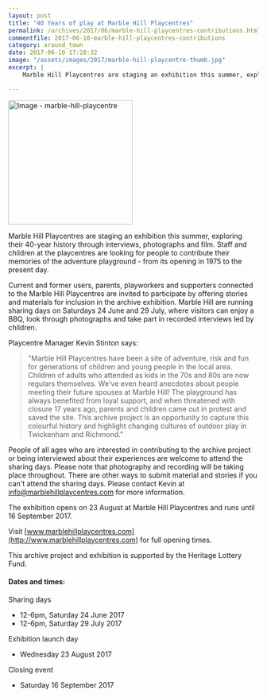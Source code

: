 ```yaml
---
layout: post
title: "40 Years of play at Marble Hill Playcentres"
permalink: /archives/2017/06/marble-hill-playcentres-contributions.html
commentfile: 2017-06-10-marble-hill-playcentres-contributions
category: around_town
date: 2017-06-10 17:28:32
image: "/assets/images/2017/marble-hill-playcentre-thumb.jpg"
excerpt: |
    Marble Hill Playcentres are staging an exhibition this summer, exploring their 40-year history through interviews, photographs and film. Staff and children at the playcentres are looking for people to contribute their memories of the adventure playground - from its opening in 1975 to the present day.

---
```


<a href="/assets/images/2017/marble-hill-playcentre.jpg" title="Click for a larger image"><img src="/assets/images/2017/marble-hill-playcentre-thumb.jpg" width="250" alt="Image - marble-hill-playcentre"  class="photo right"/></a>

Marble Hill Playcentres are staging an exhibition this summer, exploring their 40-year history through interviews, photographs and film. Staff and children at the playcentres are looking for people to contribute their memories of the adventure playground - from its opening in 1975 to the present day.

Current and former users, parents, playworkers and supporters connected to the Marble Hill Playcentres are invited to participate by offering stories and materials for inclusion in the archive exhibition. Marble Hill are running sharing days on Saturdays 24 June and 29 July, where visitors can enjoy a BBQ, look through photographs and take part in recorded interviews led by children.

Playcentre Manager Kevin Stinton says:

> "Marble Hill Playcentres have been a site of adventure, risk and fun for generations of children and young people in the local area. Children of adults who attended as kids in the 70s and 80s are now regulars themselves. We've even heard anecdotes about people meeting their future spouses at Marble Hill! The playground has always benefited from loyal support, and when threatened with closure 17 years ago, parents and children came out in protest and saved the site. This archive project is an opportunity to capture this colourful history and highlight changing cultures of outdoor play in Twickenham and Richmond."

People of all ages who are interested in contributing to the archive project or being interviewed about their experiences are welcome to attend the sharing days. Please note that photography and recording will be taking place throughout. There are other ways to submit material and stories if you can't attend the sharing days. Please contact Kevin at <info@marblehillplaycentres.com> for more information.

The exhibition opens on 23 August at Marble Hill Playcentres and runs until 16 September 2017.

Visit [www.marblehillplaycentres.com](http://www.marblehillplaycentres.com) for full opening times.

This archive project and exhibition is supported by the Heritage Lottery Fund.

#### Dates and times:

Sharing days

-   12-6pm, Saturday 24 June 2017
-   12-6pm, Saturday 29 July 2017

Exhibition launch day

-   Wednesday 23 August 2017

Closing event

-   Saturday 16 September 2017
